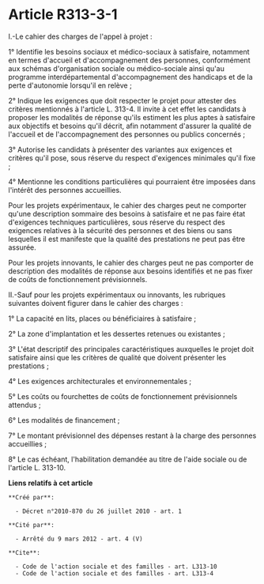 # Article R313-3-1

I.-Le cahier des charges de l'appel à projet : 

1° Identifie les besoins sociaux et médico-sociaux à satisfaire, notamment en termes d'accueil et d'accompagnement des
personnes, conformément aux schémas d'organisation sociale ou médico-sociale ainsi qu'au programme interdépartemental
d'accompagnement des handicaps et de la perte d'autonomie lorsqu'il en relève ; 

2° Indique les exigences que doit respecter le projet pour attester des critères mentionnés à l'article L. 313-4. Il invite à
cet effet les candidats à proposer les modalités de réponse qu'ils estiment les plus aptes à satisfaire aux objectifs et
besoins qu'il décrit, afin notamment d'assurer la qualité de l'accueil et de l'accompagnement des personnes ou publics
concernés ; 

3° Autorise les candidats à présenter des variantes aux exigences et critères qu'il pose, sous réserve du respect d'exigences
minimales qu'il fixe ; 

4° Mentionne les conditions particulières qui pourraient être imposées dans l'intérêt des personnes accueillies. 

Pour les projets expérimentaux, le cahier des charges peut ne comporter qu'une description sommaire des besoins à satisfaire
et ne pas faire état d'exigences techniques particulières, sous réserve du respect des exigences relatives à la sécurité des
personnes et des biens ou sans lesquelles il est manifeste que la qualité des prestations ne peut pas être assurée. 

Pour les projets innovants, le cahier des charges peut ne pas comporter de description des modalités de réponse aux besoins
identifiés et ne pas fixer de coûts de fonctionnement prévisionnels. 

II.-Sauf pour les projets expérimentaux ou innovants, les rubriques suivantes doivent figurer dans le cahier des charges : 

1° La capacité en lits, places ou bénéficiaires à satisfaire ; 

2° La zone d'implantation et les dessertes retenues ou existantes ; 

3° L'état descriptif des principales caractéristiques auxquelles le projet doit satisfaire ainsi que les critères de qualité
que doivent présenter les prestations ; 

4° Les exigences architecturales et environnementales ; 

5° Les coûts ou fourchettes de coûts de fonctionnement prévisionnels attendus ; 

6° Les modalités de financement ; 

7° Le montant prévisionnel des dépenses restant à la charge des personnes accueillies ; 

8° Le cas échéant, l'habilitation demandée au titre de l'aide sociale ou de l'article L. 313-10.

**Liens relatifs à cet article**

	**Créé par**:

	  - Décret n°2010-870 du 26 juillet 2010 - art. 1

	**Cité par**:

	  - Arrêté du 9 mars 2012 - art. 4 (V)

	**Cite**:

	  - Code de l'action sociale et des familles - art. L313-10
	  - Code de l'action sociale et des familles - art. L313-4
